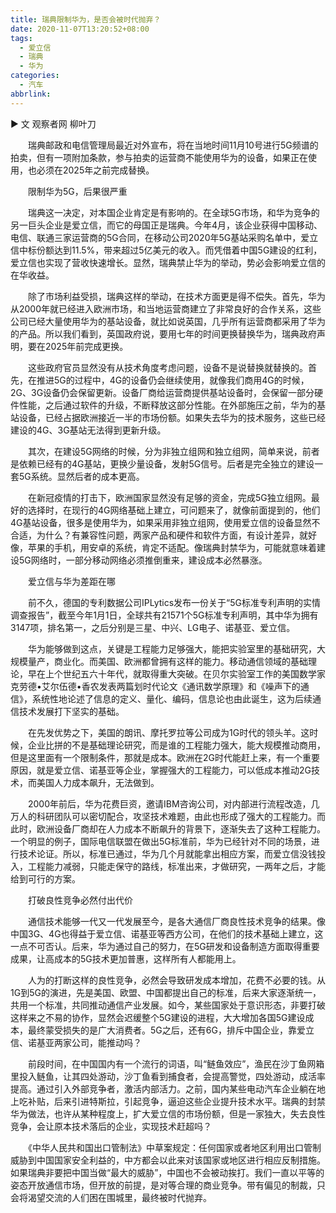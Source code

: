 ```yaml
---
title: 瑞典限制华为，是否会被时代抛弃？
date: 2020-11-07T13:20:52+08:00
tags:
  - 爱立信
  - 瑞典
  - 华为
categories:
  - 汽车
abbrlink:
---
```


► 文 观察者网 柳叶刀

　　瑞典邮政和电信管理局最近对外宣布，将在当地时间11月10号进行5G频谱的拍卖，但有一项附加条款，参与拍卖的运营商不能使用华为的设备，如果正在使用，也必须在2025年之前完成替换。

　　限制华为5G，后果很严重

　　瑞典这一决定，对本国企业肯定是有影响的。在全球5G市场，和华为竞争的另一巨头企业是爱立信，而它的母国正是瑞典。今年4月，该企业获得中国移动、电信、联通三家运营商的5G合同，在移动公司2020年5G基站采购名单中，爱立信中标份额达到11.5%，带来超过5亿美元的收入。而凭借着中国5G建设的红利，爱立信也实现了营收快速增长。显然，瑞典禁止华为的举动，势必会影响爱立信的在华收益。

　　除了市场利益受损，瑞典这样的举动，在技术方面更是得不偿失。首先，华为从2000年就已经进入欧洲市场，和当地运营商建立了非常良好的合作关系，这些公司已经大量使用华为的基站设备，就比如说英国，几乎所有运营商都采用了华为的产品。所以我们看到，英国政府说，要用七年的时间更换替换华为，瑞典政府声明，要在2025年前完成更换。

　　这些政府官员显然没有从技术角度考虑问题，设备不是说替换就替换的。首先，在推进5G的过程中，4G的设备仍会继续使用，就像我们商用4G的时候，2G、3G设备仍会保留更新。设备厂商给运营商提供基站设备时，会保留一部分硬件性能，之后通过软件的升级，不断释放这部分性能。在外部施压之前，华为的基站设备，已经占据欧洲接近一半的市场份额。如果失去华为的技术服务，这些已经建设的4G、3G基站无法得到更新升级。

　　其次，在建设5G网络的时候，分为非独立组网和独立组网，简单来说，前者是依赖已经有的4G基站，更换少量设备，发射5G信号。后者是完全独立的建设一套5G系统。显然后者的成本更高。

　　在新冠疫情的打击下，欧洲国家显然没有足够的资金，完成5G独立组网。最好的选择时，在现行的4G网络基础上建立，可问题来了，就像前面提到的，他们4G基站设备，很多是使用华为，如果采用非独立组网，使用爱立信的设备显然不合适，为什么？有兼容性问题，两家产品和硬件和软件方面，有设计差异，就好像，苹果的手机，用安卓的系统，肯定不适配。像瑞典封禁华为，可能就意味着建设5G网络时，一部分移动网络必须推倒重来，建设成本必然暴涨。

　　爱立信与华为差距在哪

　　前不久，德国的专利数据公司IPLytics发布一份关于“5G标准专利声明的实情调查报告”，截至今年1月1日，全球共有21571个5G标准专利声明，其中华为拥有3147项，排名第一，之后分别是三星、中兴、LG电子、诺基亚、爱立信。

　　华为能够做到这点，关键是工程能力足够强大，能把实验室里的基础研究，大规模量产，商业化。而美国、欧洲都曾拥有这样的能力。移动通信领域的基础理论，早在上个世纪五六十年代，就取得重大突破。在贝尔实验室工作的美国数学家克劳德•艾尔伍德•香农发表两篇划时代论文《通讯数学原理》和《噪声下的通信》，系统性地论述了信息的定义、量化、编码，信息论也由此诞生，这为后续通信技术发展打下坚实的基础。

　　在先发优势之下，美国的朗讯、摩托罗拉等公司成为1G时代的领头羊。这时候，企业比拼的不是基础理论研究，而是谁的工程能力强大，能大规模推动商用，但是这里面有一个限制条件，那就是成本。欧洲在2G时代能赶上来，有一个重要原因，就是爱立信、诺基亚等企业，掌握强大的工程能力，可以低成本推动2G技术，而美国人力成本飙升，无法做到。

　　2000年前后，华为花费巨资，邀请IBM咨询公司，对内部进行流程改造，几万人的科研团队可以密切配合，攻坚技术难题，由此也形成了强大的工程能力。而此时，欧洲设备厂商却在人力成本不断飙升的背景下，逐渐失去了这种工程能力。一个明显的例子，国际电信联盟在做出5G标准前，华为已经针对不同的场景，进行技术论证。所以，标准已通过，华为几个月就能拿出相应方案，而爱立信没钱投入，工程能力减弱，只能走保守的路线，标准出来，才做研究，一两年之后，才能给到可行的方案。

　　打破良性竞争必然付出代价

　　通信技术能够一代又一代发展至今，是各大通信厂商良性技术竞争的结果。像中国3G、4G也得益于爱立信、诺基亚等西方公司，在他们的技术基础上建立，这一点不可否认。后来，华为通过自己的努力，在5G研发和设备制造方面取得重要成果，让高成本的5G技术更加普惠，这样所有人都能用上。

　　人为的打断这样的良性竞争，必然会导致研发成本增加，花费不必要的钱。从1G到5G的演进，先是美国、欧盟、中国都提出自己的标准，后来大家逐渐统一，共用一个标准，共同推动通信产业发展。如今，某些国家处于意识形态，非要打破这样来之不易的协作，显然会迟缓整个5G建设的进程，大大增加各国5G建设成本，最终蒙受损失的是广大消费者。5G之后，还有6G，排斥中国企业，靠爱立信、诺基亚两家公司，能推动吗？

　　前段时间，在中国国内有一个流行的词语，叫“鲢鱼效应”，渔民在沙丁鱼网箱里投入鲢鱼，让其四处游动，沙丁鱼看到捕食者，会提高警觉，四处游动，成活率提高。通过引入外部竞争者，激活内部活力。之前，国内某些电动汽车企业躺在地上吃补贴，后来引进特斯拉，引起竞争，逼迫这些企业提升技术水平。瑞典的封禁华为做法，也许从某种程度上，扩大爱立信的市场份额，但是一家独大，失去良性竞争，会让原本技术落后的企业，实现技术赶超吗？

　　《中华人民共和国出口管制法》中草案规定：任何国家或者地区利用出口管制威胁到中国国家安全利益的，中方都会以此来对该国家或地区进行相应反制措施。如果瑞典非要把中国当做“最大的威胁”，中国也不会被动挨打。我们一直以平等的姿态开放通信市场，但开放的前提，是对等合理的商业竞争。带有偏见的制裁，只会将渴望交流的人们困在围城里，最终被时代抛弃。